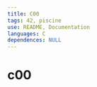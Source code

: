 ```yaml
---
title: C00
tags: 42, piscine
use: README, Documentation
languages: C
dependences: NULL
---
```


# c00